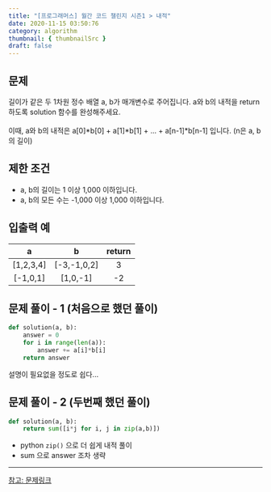 ```yaml
---
title: "[프로그래머스] 월간 코드 챌린지 시즌1 > 내적"
date: 2020-11-15 03:50:76
category: algorithm
thumbnail: { thumbnailSrc }
draft: false
---
```


## 문제
길이가 같은 두 1차원 정수 배열 a, b가 매개변수로 주어집니다. a와 b의 내적을 return 하도록 solution 함수를 완성해주세요.<br/>
<br/>
이때, a와 b의 내적은 a[0]*b[0] + a[1]*b[1] + ... + a[n-1]*b[n-1] 입니다. (n은 a, b의 길이)

## 제한 조건
- a, b의 길이는 1 이상 1,000 이하입니다.
- a, b의 모든 수는 -1,000 이상 1,000 이하입니다.

## 입출력 예
|a|b|return|
|:-:|:-:|:-:|
|[1,2,3,4]|[-3,-1,0,2]|3|
|[-1,0,1]|[1,0,-1]|-2|

## 문제 풀이 - 1 (처음으로 했던 풀이)
```py
def solution(a, b):
    answer = 0
    for i in range(len(a)):
        answer += a[i]*b[i]
    return answer
```
설명이 필요없을 정도로 쉽다...

## 문제 풀이 - 2 (두번째 했던 풀이)
```py
def solution(a, b):
    return sum([i*j for i, j in zip(a,b)])
```
- python `zip()` 으로 더 쉽게 내적 풀이
- sum 으로 answer 조차 생략

----

[참고: 문제링크](https://programmers.co.kr/learn/courses/30/lessons/70128)